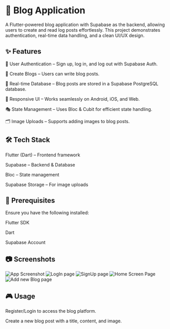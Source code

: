 # 📖 Blog Application

A Flutter-powered blog application with Supabase as the backend, allowing users to create and read log posts effortlessly. This project demonstrates authentication, real-time data handling, and a clean UI/UX design.

## ✨ Features

🔐 User Authentication – Sign up, log in, and log out with Supabase Auth.

📝 Create Blogs – Users can write blog posts.

🔄 Real-time Database – Blog posts are stored in a Supabase PostgreSQL database.

🎨 Responsive UI – Works seamlessly on Android, iOS, and Web.

🎭 State Management – Uses Bloc & Cubit for efficient state handling.

🗂 Image Uploads – Supports adding images to blog posts.

## 🛠 Tech Stack

Flutter (Dart) – Frontend framework

Supabase – Backend & Database

Bloc – State management

Supabase Storage – For image uploads

## 📌 Prerequisites

Ensure you have the following installed:

Flutter SDK

Dart

Supabase Account

## 📷 Screenshots

![App Screenshot](screenShots/photo1.jpg)
![LogIn page](screenShots/photo2.jpg)
![SignUp page](screenShots/photo3.jpg)
![Home Screen Page](screenShots/photo4.jpg)
![Add new Blog page](screenShots/photo5.jpg)

## 🎮 Usage

Register/Login to access the blog platform.

Create a new blog post with a title, content, and image.
